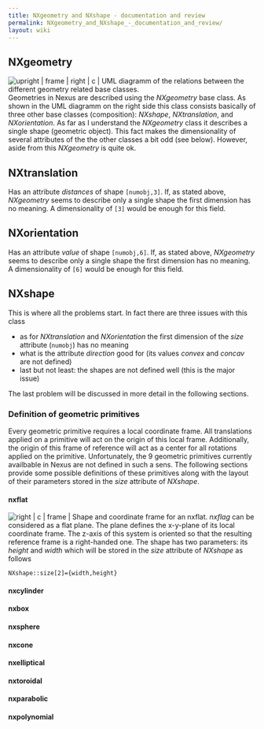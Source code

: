 ```yaml
---
title: NXgeometry and NXshape - documentation and review
permalink: NXgeometry_and_NXshape_-_documentation_and_review/
layout: wiki
---
```


NXgeometry
----------

![ upright | frame | right | c | UML diagramm of the relations between
the different geometry related base classes.
](Nxgeometry_uml.png "fig: upright | frame | right | c | UML diagramm of the relations between the different geometry related base classes. ")
Geometries in Nexus are described using the *NXgeometry* base class. As
shown in the UML diagramm on the right side this class consists
basically of three other base classes (composition): *NXshape*,
*NXtranslation*, and *NXorientation*. As far as I understand the
*NXgeometry* class it describes a single shape (geometric object). This
fact makes the dimensionality of several attributes of the the other
classes a bit odd (see below). However, aside from this *NXgeometry* is
quite ok.

NXtranslation
-------------

Has an attribute *distances* of shape `[numobj,3]`. If, as stated above,
*NXgeometry* seems to describe only a single shape the first dimension
has no meaning. A dimensionality of `[3]` would be enough for this
field.

NXorientation
-------------

Has an attribute *value* of shape `[numobj,6]`. If, as stated above,
*NXgeometry* seems to describe only a single shape the first dimension
has no meaning. A dimensionality of `[6]` would be enough for this
field.

NXshape
-------

This is where all the problems start. In fact there are three issues
with this class

-   as for *NXtranslation* and *NXorientation* the first dimension of
    the *size* attribute (`numobj`) has no meaning
-   what is the attribute *direction* good for (its values *convex* and
    *concav* are not defined)
-   last but not least: the shapes are not defined well (this is the
    major issue)

The last problem will be discussed in more detail in the following
sections.

### Definition of geometric primitives

Every geometric primitive requires a local coordinate frame. All
translations applied on a primitive will act on the origin of this local
frame. Additionally, the origin of this frame of reference will act as a
center for all rotations applied on the primitive. Unfortunately, the 9
geometric primitives currently availbable in Nexus are not defined in
such a sens. The following sections provide some possible definitions of
these primitives along with the layout of their parameters stored in the
*size* attribute of *NXshape*.

#### nxflat

![ right | c | frame | Shape and coordinate frame for an *nxflat*.
](nxflat_image.png "fig: right | c | frame | Shape and coordinate frame for an nxflat. ")
*nxflag* can be considered as a flat plane. The plane defines the
x-y-plane of its local coordinate frame. The z-axis of this system is
oriented so that the resulting reference frame is a right-handed one.
The shape has two parameters: its *height* and *width* which will be
stored in the *size* attribute of *NXshape* as follows

`NXshape::size[2]={width,height}`

#### nxcylinder

#### nxbox

#### nxsphere

#### nxcone

#### nxelliptical

#### nxtoroidal

#### nxparabolic

#### nxpolynomial
